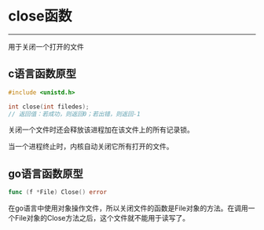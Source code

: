 # close函数
---

用于关闭一个打开的文件

## c语言函数原型

```c
#include <unistd.h>

int close(int filedes);
// 返回值：若成功，则返回0；若出错，则返回-1
```

关闭一个文件时还会释放该进程加在该文件上的所有记录锁。

当一个进程终止时，内核自动关闭它所有打开的文件。

## go语言函数原型

```go
func (f *File) Close() error
```

在go语言中使用对象操作文件，所以关闭文件的函数是File对象的方法。在调用一个File对象的Close方法之后，这个文件就不能用于读写了。


